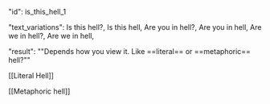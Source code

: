 "id": is_this_hell_1

"text_variations":
Is this hell?, Is this hell, Are you in hell?, Are you in hell, Are we in hell?, Are we in hell,

"result":
""Depends how you view it. Like ==literal== or ==metaphoric== hell?""

[[Literal Hell]]

[[Metaphoric hell]]
